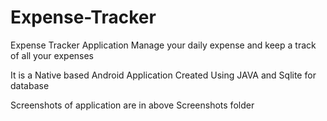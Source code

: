 # Expense-Tracker
Expense Tracker Application 
  Manage your daily expense and keep a track of all your expenses 

It is a Native based Android Application
Created Using JAVA and Sqlite for database

Screenshots of application are in above Screenshots folder 
